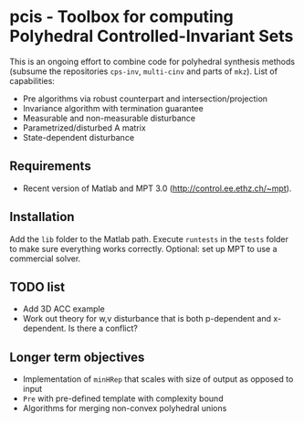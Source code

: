 # pcis - Toolbox for computing Polyhedral Controlled-Invariant Sets

This is an ongoing effort to combine code for polyhedral synthesis methods (subsume the repositories `cps-inv`, `multi-cinv` and parts of `mkz`). List of capabilities:

 - Pre algorithms via robust counterpart and intersection/projection
 - Invariance algorithm with termination guarantee
 - Measurable and non-measurable disturbance
 - Parametrized/disturbed A matrix
 - State-dependent disturbance

## Requirements
 - Recent version of Matlab and MPT 3.0 (http://control.ee.ethz.ch/~mpt).

## Installation
Add the `lib` folder to the Matlab path. Execute `runtests` in the `tests` folder to make sure everything works correctly. Optional: set up MPT to use a commercial solver.

## TODO list

 - Add 3D ACC example
 - Work out theory for w,v disturbance that is both p-dependent and x-dependent. Is there a conflict? 

## Longer term objectives

 - Implementation of `minHRep` that scales with size of output as opposed to input
 - `Pre` with pre-defined template with complexity bound
 - Algorithms for merging non-convex polyhedral unions